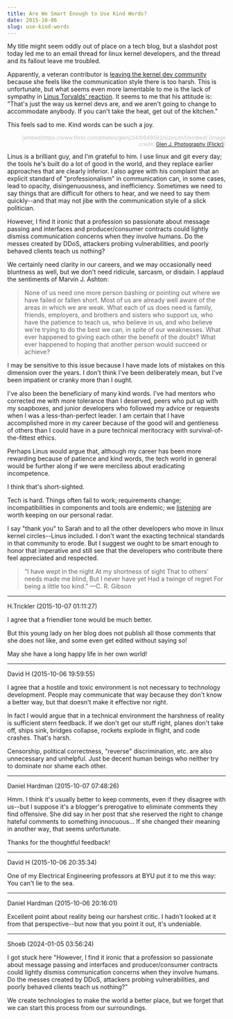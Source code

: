 ```yaml
---
title: Are We Smart Enough to Use Kind Words?
date: 2015-10-06
slug: use-kind-words
---
```


My title might seem oddly out of place on a tech blog, but a slashdot post today led me to an email thread for linux kernel developers, and the thread and its fallout leave me troubled.

Apparently, a veteran contributor is <a href="closing-a-door.md" target="_blank">leaving the kernel dev community</a> because she feels like the communication style there is too harsh. This is unfortunate, but what seems even more lamentable to me is the lack of sympathy in <a href="http://marc.info/?l=linux-kernel&m=137392506516022&w=2" target="_blank">Linus Torvalds' reaction</a>. It seems to me that his attitude is: "That's just the way us kernel devs are, and we aren't going to change to accommodate anybody. If you can't take the heat, get out of the kitchen."

This feels sad to me. Kind words can be such a joy.

<p style="text-align:right;font-size:85%;color:silver;">[embed]https://www.flickr.com/photos/glenj/2410649592/sizes/m/[/embed]
[Image credit: <a href="https://www.flickr.com/photos/glenj/2410649592/sizes/o/" target="_blank">Glen J. Photography (Flickr)</a>]</p>
Linus is a brilliant guy, and I'm grateful to him. I use linux and git every day; the tools he's built do a lot of good in the world, and they replace earlier approaches that are clearly inferior. I also agree with his complaint that an explicit standard of "professionalism" in communication can, in some cases, lead to opacity, disingenuousness, and inefficiency. Sometimes we need to say things that are difficult for others to hear, and we need to say them quickly--and that may not jibe with the communication style of a slick politician.

However, I find it ironic that a profession so passionate about message passing and interfaces and producer/consumer contracts could lightly dismiss communication concerns when they involve humans. Do the messes created by DDoS, attackers probing vulnerabilities, and poorly behaved clients teach us nothing?

We certainly need clarity in our careers, and we may occasionally need bluntness as well, but we don't need ridicule, sarcasm, or disdain. I applaud the sentiments of Marvin J. Ashton:

<!--more-->
<blockquote>None of us need one more person bashing or pointing out where we have failed or fallen short. Most of us are already well aware of the areas in which we are weak. What each of us does need is family, friends, employers, and brothers and sisters who support us, who have the patience to teach us, who believe in us, and who believe we're trying to do the best we can, in spite of our weaknesses. What ever happened to giving each other the benefit of the doubt? What ever happened to hoping that another person would succeed or achieve?</blockquote>
I may be sensitive to this issue because I have made lots of mistakes on this dimension over the years. I don't think I've been deliberately mean, but I've been impatient or cranky more than I ought.

I've also been the beneficiary of many kind words. I've had mentors who corrected me with more tolerance than I deserved, peers who put up with my soapboxes, and junior developers who followed my advice or requests when I was a less-than-perfect leader. I am certain that I have accomplished more in my career because of the good will and gentleness of others than I could have in a pure technical meritocracy with survival-of-the-fittest ethics.

Perhaps Linus would argue that, although my career has been more rewarding because of patience and kind words, the tech world in general would be further along if we were merciless about eradicating incompetence.

I think that's short-sighted.

Tech is hard. Things often fail to work; requirements change; incompatibilities in components and tools are endemic; we <a href="lynn-bendixsen-listen.md">listening</a> are worth keeping on our personal radar.

I say "thank you" to Sarah and to all the other developers who move in linux kernel circles--Linus included. I don't want the exacting technical standards in that community to erode. But I suggest we ought to be smart enough to honor that imperative and still see that the developers who contribute there feel appreciated and respected.
<blockquote>“I have wept in the night
At my shortness of sight
That to others' needs made me blind,
But I never have yet
Had a twinge of regret
For being a little too kind.”
—C. R. Gibson</blockquote>

---

H.Trickler (2015-10-07 01:11:27)

I agree that a friendlier tone would be much better. 

But this young lady on her blog does not publish all those comments that she does not like, and some even get edited without saying so!

May she have a long happy life in her own world!

---

David H (2015-10-06 19:59:55)

I agree that a hostile and toxic environment is not necessary to technology development. People may communicate that way because they don't know a better way, but that doesn't make it effective nor right.

In fact I would argue that in a technical environment the harshness of reality is sufficient stern feedback. If we don't get our stuff right, planes don't take off, ships sink, bridges collapse, rockets explode in flight, and code crashes. That's harsh.

Censorship, political correctness, "reverse" discrimination, etc. are also unnecessary and unhelpful. Just be decent human beings who neither try to dominate nor shame each other.

---

Daniel Hardman (2015-10-07 07:48:26)

Hmm. I think it's usually better to keep comments, even if they disagree with us--but I suppose it's a blogger's prerogative to eliminate comments they find offensive. She did say in her post that she reserved the right to change hateful comments to something innocuous... If she changed their meaning in another way, that seems unfortunate.

Thanks for the thoughtful feedback!

---

David H (2015-10-06 20:35:34)

One of my Electrical Engineering professors at BYU put it to me this way: You can't lie to the sea.

---

Daniel Hardman (2015-10-06 20:16:01)

Excellent point about reality being our harshest critic. I hadn't looked at it from that perspective--but now that you point it out, it's undeniable.

---

Shoeb (2024-01-05 03:56:24)

I got stuck here
"However, I find it ironic that a profession so passionate about message passing and interfaces and producer/consumer contracts could lightly dismiss communication concerns when they involve humans. Do the messes created by DDoS, attackers probing vulnerabilities, and poorly behaved clients teach us nothing?"

We create technologies to make the world a better place, but we forget that we can start this process from our surroundings.